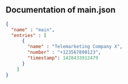 ## Documentation of main.json
```json
{ 
  "name" : "main",
  "entries" : [ 
      { 
        "name" : "Telemarketing Company X",
        "number" : "+123567890123",
        "timestamp": 1428433912479
      }
    ]
}
```

